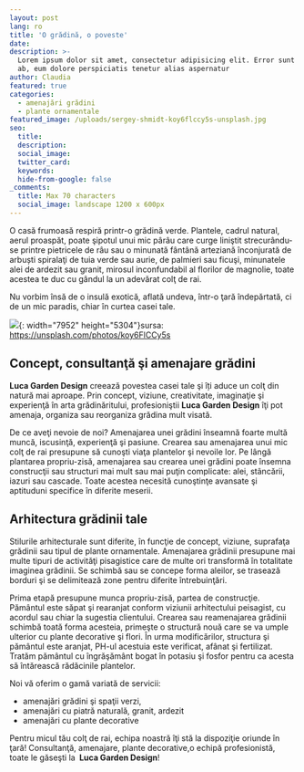 ```yaml
---
layout: post
lang: ro
title: 'O grădină, o poveste'
date: 
description: >-
  Lorem ipsum dolor sit amet, consectetur adipisicing elit. Error sunt earum,
  ab, eum dolore perspiciatis tenetur alias aspernatur
author: Claudia
featured: true
categories:
  - amenajări grădini
  - plante ornamentale
featured_image: /uploads/sergey-shmidt-koy6flccy5s-unsplash.jpg
seo:
  title:
  description:
  social_image:
  twitter_card:
  keywords:
  hide-from-google: false
_comments:
  title: Max 70 characters
  social_image: landscape 1200 x 600px
---
```

O casă frumoasă respiră printr-o grădină verde. Plantele, cadrul natural, aerul proaspăt, poate şipotul unui mic p&acirc;r&acirc;u care curge liniştit strecur&acirc;ndu-se printre pietricele de r&acirc;u sau o minunată f&acirc;nt&acirc;nă arteziană &icirc;nconjurată de arbuști spiralaţi de tuia verde sau aurie, de palmieri sau ficuşi, minunatele alei de ardezit sau granit, mirosul inconfundabil al florilor de magnolie, toate acestea te duc cu g&acirc;ndul la un adevărat colţ de rai.&nbsp;

Nu vorbim &icirc;nsă de o insulă exotică, aflată undeva, &icirc;ntr-o ţară &icirc;ndepărtată, ci de un mic paradis, chiar &icirc;n curtea casei tale.

![](/uploads/sergey-shmidt-koy6flccy5s-unsplash.jpg){: width="7952" height="5304"}sursa: https://unsplash.com/photos/koy6FlCCy5s

## **Concept, consultanţă şi amenajare grădini**

**Luca Garden Design** creează povestea casei tale şi &icirc;ți aduce un colţ din natură mai aproape. Prin concept, viziune, creativitate, imaginaţie şi experienţă &icirc;n arta grădinăritului, profesioniştii **Luca Garden Design** &icirc;ţi pot amenaja, organiza sau reorganiza grădina mult visată.

De ce aveţi nevoie de noi? Amenajarea unei grădini &icirc;nseamnă foarte multă muncă, iscusinţă, experienţă şi pasiune. Crearea sau amenajarea unui mic colţ de rai presupune să cunoşti viaţa plantelor şi nevoile lor. Pe l&acirc;ngă plantarea propriu-zisă, amenajarea sau crearea unei grădini poate &icirc;nsemna construcţii sau structuri mai mult sau mai puţin complicate: alei, st&acirc;ncării, iazuri sau cascade. Toate acestea necesită cunoştinţe avansate şi aptituduni specifice &icirc;n diferite meserii.

## **Arhitectura grădinii tale**

Stilurile arhitecturale sunt diferite, &icirc;n funcţie de concept, viziune, suprafaţa grădinii sau tipul de plante ornamentale. Amenajarea grădinii presupune mai multe tipuri de activităţi pisagistice care de multe ori transformă &icirc;n totalitate imaginea grădinii. Se schimbă sau se concepe forma aleilor, se trasează borduri şi se delimitează zone pentru diferite &icirc;ntrebuinţări.

Prima etapă presupune munca propriu-zisă, partea de construcţie. Păm&acirc;ntul este săpat şi rearanjat conform viziunii arhitectului peisagist, cu acordul sau chiar la sugestia clientului. Crearea sau reamenajarea grădinii schimbă toată forma acesteia, primeşte o structură nouă care se va umple ulterior cu plante decorative şi flori. &Icirc;n urma modificărilor, structura şi păm&acirc;ntul este aranjat, PH-ul acestuia este verificat, af&acirc;nat şi fertilizat. Tratăm păm&acirc;ntul cu &icirc;ngrăşăm&acirc;nt bogat &icirc;n potasiu şi fosfor pentru ca acesta să &icirc;ntărească rădăcinile plantelor.&nbsp;

Noi vă oferim o gamă variată de servicii:

 * amenajări grădini şi spaţii verzi,
 * amenajări cu piatră naturală, granit, ardezit
 * amenajări cu plante decorative

Pentru micul tău colţ de rai, echipa noastră &icirc;ţi stă la dispoziţie oriunde &icirc;n ţară\! Consultanţă, amenajare, plante decorative,o echipă profesionistă, toate le găseşti la **&nbsp;Luca Garden Design**\!
